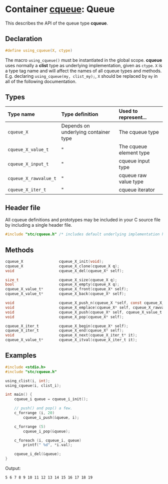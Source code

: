 # Container [cqueue](../stc/cqueue.h): Queue

This describes the API of the queue type **cqueue**.

## Declaration

```c
#define using_cqueue(X, ctype)
```
The macro `using_cqueue()` must be instantiated in the global scope. **cqueue** uses normally
a **clist** type as underlying implementation, given as `ctype`. `X` is a type tag name and
will affect the names of all cqueue types and methods. E.g. declaring `using_cqueue(my, clist_my);`,
`X` should be replaced by `my` in all of the following documentation.

## Types

| Type name             | Type definition                        | Used to represent...     |
|:----------------------|:---------------------------------------|:-------------------------|
| `cqueue_X`            | Depends on underlying container type   | The cqueue type          |
| `cqueue_X_value_t`    |                   "                    | The cqueue element type  |
| `cqueue_X_input_t`    |                   "                    | cqueue input type        |
| `cqueue_X_rawvalue_t` |                   "                    | cqueue raw value type    |
| `cqueue_X_iter_t`     |                   "                    | cqueue iterator          |

## Header file

All cqueue definitions and prototypes may be included in your C source file by including a single header file.

```c
#include "stc/cqueue.h" /* includes default underlying implementation header clist.h */
```

## Methods

```c
cqueue_X                cqueue_X_init(void);
cqueue_X                cqueue_X_clone(cqueue_X q);
void                    cqueue_X_del(cqueue_X* self);

size_t                  cqueue_X_size(cqueue_X q);
bool                    cqueue_X_empty(cqueue_X q);
cqueue_X_value_t*       cqueue_X_front(cqueue_X* self);
cqueue_X_value_t*       cqueue_X_back(cqueue_X* self);

void                    cqueue_X_push_n(cqueue_X *self, const cqueue_X_input_t arr[], size_t size);
void                    cqueue_X_emplace(cqueue_X* self, cqueue_X_rawvalue_t raw);
void                    cqueue_X_push(cqueue_X* self, cqueue_X_value_t value);
void                    cqueue_X_pop(cqueue_X* self);

cqueue_X_iter_t         cqueue_X_begin(cqueue_X* self);
cqueue_X_iter_t         cqueue_X_end(cqueue_X* self);
void                    cqueue_X_next(cqueue_X_iter_t* it);
cqueue_X_value_t*       cqueue_X_itval(cqueue_X_iter_t it);
```

## Examples
```c
#include <stdio.h>
#include "stc/cqueue.h"

using_clist(i, int);
using_cqueue(i, clist_i);

int main() {
    cqueue_i queue = cqueue_i_init();

    // push() and pop() a few.
    c_forrange (i, 20)
        cqueue_i_push(&queue, i);

    c_forrange (5)
        cqueue_i_pop(&queue);

    c_foreach (i, cqueue_i, queue)
        printf(" %d", *i.val);

    cqueue_i_del(&queue);
}
```
Output:
```
5 6 7 8 9 10 11 12 13 14 15 16 17 18 19
```